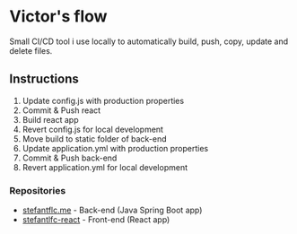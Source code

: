 # Victor's flow
Small CI/CD tool i use locally to automatically build, push, copy, update and delete files.

## Instructions

  1) Update config.js with production properties
  2) Commit & Push react
  3) Build react app
  4) Revert config.js for local development
  5) Move build to static folder of back-end
  6) Update application.yml with production properties
  7) Commit & Push back-end
  8) Revert application.yml for local development
  
### Repositories
* [stefantflc.me](https://github.com/ToStefan/stefantflc.me) - Back-end (Java Spring Boot app)
* [stefantlfc-react](https://github.com/ToStefan/stefantflc-react) - Front-end (React app)
